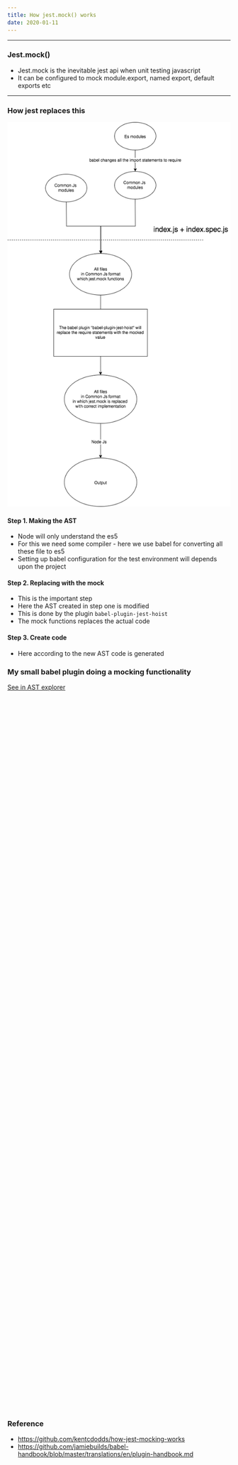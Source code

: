 ```yaml
---
title: How jest.mock() works
date: 2020-01-11
---
```


---

### Jest.mock()

- Jest.mock is the inevitable jest api when unit testing javascript
- It can be configured to mock module.export, named export, default exports etc

---

### How jest replaces this

![makeChristmasCard console](./jestMockDiagram.png)

#### Step 1. Making the AST

- Node will only understand the es5
- For this we need some compiler - here we use babel for converting all these file to es5
- Setting up babel configuration for the test environment will depends upon the project

#### Step 2. Replacing with the mock

- This is the important step
- Here the AST created in step one is modified
- This is done by the plugin `babel-plugin-jest-hoist`
- The mock functions replaces the actual code

#### Step 3. Create code

- Here according to the new AST code is generated

### My small babel plugin doing a mocking functionality

<style>
.gist {
    width:100%;
    height: 40vh;
}
</style>

<a target="_blank" href="https://astexplorer.net/#/gist/79fab5c9ec6d83c239b071f37a3f7e8c/bacf48cbaf802d41c73dfd9d9c72d639a4171380">See in AST explorer</a>

<iframe class="gist" frameborder="0" srcDoc="<script src=https://gist.github.com/howareyouami/48f1fb61f6e6f6ea2ce4cf0ad9303f20.js></script>"></iframe>

### Reference

- https://github.com/kentcdodds/how-jest-mocking-works
- https://github.com/jamiebuilds/babel-handbook/blob/master/translations/en/plugin-handbook.md
